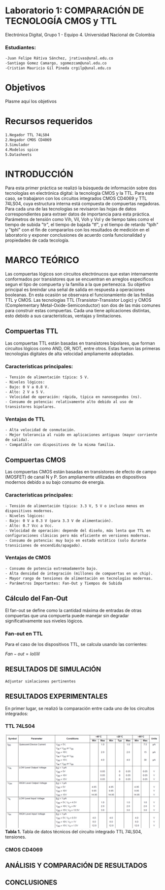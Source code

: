 # Laboratorio 1: COMPARACIÓN DE TECNOLOGÍA CMOS y TTL

Electrónica Digital, Grupo 1 - Equipo 4.
Universidad Nacional de Colombia

### Estudiantes: 
    -Juan Felipe Rátiva Sánchez, jrativas@unal.edu.co
    -Santiago Gomez Camargo, sgomezcam@unal.edu.co
    -Cristian Mauricio Gil Pineda crgilp@unal.edu.co

# Objetivos
Plasme aquí los objetivos

# Recursos requeridos
    1.Negador TTL 74LS04
    2.Negador CMOS CD4069
    3.Simulador
    4.Modelos spice
    5.Datasheets

# INTRODUCCIÓN
Para esta primer práctica se realizó la búsqueda de información sobre dos tecnologías en electrónica digital: la tecnología CMOS y la TTL. Para este caso, se trabajaron con los circuitos integrados CMOS CD4069 y TTL 74LS04, cuya estructura interna está compuesta de compuertas negadoras. Para cada una de las tecnologías se revisaron las hojas de datos correspondientes para extraer datos de importancia para esta práctica. Parámetros de tensión como Vih, Vil, Voh y Vol y de tiempo tales como el tiempo de subida "tr", el tiempo de bajada "tf", y el tiempo de retardo "tplh" y "tphl" con el fin de compararlos con los resultados de medición en el laboratorio y exponer conclusiones de acuerdo conla funcionalidad y propiedades de cada tecología.

# MARCO TEÓRICO
Las compuertas lógicos son circuitos electrónucos que estan internamente conformados por transistores que se encuentran en arreglos especificos segun el tipo de compuerta y la familia a la que pertenezca. Su objetivo principal es breindar una señal de salida en respuesta a operaciones booleanas. En esta ocasión se observara el funcionamiento de las fmilias TTL y CMOS. Las tecnologías TTL (Transistor-Transistor Logic) y CMOS (Complementary Metal-Oxide-Semiconductor) son dos de las más comunes para construir estas compuertas. Cada una tiene aplicaciones distintas, esto debido a sus características, ventajas y limitaciones.

 ## Compuertas TTL
Las compuertas TTL están basadas en transistores bipolares, que forman circuitos lógicos como AND, OR, NOT, entre otros. Estas fueron las primeras tecnologías digitales de alta velocidad ampliamente adoptadas.

   ### Características principales:
    - Tensión de alimentación típica: 5 V.
    - Niveles lógicos:
    - Bajo: 0 V a 0.8 V.
    - Alto: 2 V a 5 V.
    - Velocidad de operación: rápida, típica en nanosegundos (ns).
    - Consumo de potencia: relativamente alto debido al uso de transistores bipolares.

   ### Ventajas de TTL
    - Alta velocidad de conmutación.
    - Mejor tolerancia al ruido en aplicaciones antiguas (mayor corriente de salida).
    - Compatible con dispositivos de la misma familia.
 ## Compuertas CMOS
Las compuertas CMOS están basadas en transistores de efecto de campo (MOSFET) de canal N y P. Son ampliamente utilizadas en dispositivos modernos debido a su bajo consumo de energía.

   ### Características principales:
    - Tensión de alimentación típica: 3.3 V, 5 V o incluso menos en dispositivos modernos.
    - Niveles lógicos:
    - Bajo: 0 V a 0.3 V (para 3.3 V de alimentación).
    - Alto: 0.7 Vcc a Vcc.
    - Velocidad de operación: depende del diseño, más lenta que TTL en configuraciones clásicas pero más eficiente en versiones modernas.
    - Consumo de potencia: muy bajo en estado estático (solo durante transiciones de encendido/apagado).

   ### Ventajas de CMOS
    - Consumo de potencia extremadamente bajo.
    - Alta densidad de integración (millones de compuertas en un chip).
    - Mayor rango de tensiones de alimentación en tecnologías modernas.
    - Parámetros Importantes: Fan-Out y Tiempos de Subida

## Cálculo del Fan-Out
El fan-out se define como la cantidad máxima de entradas de otras compuertas que una compuerta puede manejar sin degradar significativamente sus niveles lógicos.

### Fan-out en TTL
Para el caso de los dispositivos TTL, se calcula usando las corrientes:

   ${Fan-out}={Iol}/{Iil}$

## RESULTADOS DE SIMULACIÓN 
    Adjuntar simlaciones pertinentes

## RESULTADOS EXPERIMENTALES
En primer lugar, se realizó la comparación entre cada uno de los circuitos integrados:

### TTL 74LS04
![no image](I1.png)
**Tabla 1.** Tabla de datos técnicos del circuito integrado TTL 74LS04, tensiones.

### CMOS  CD4069

## ANÁLISIS Y COMPARACIÓN DE RESULTADOS 

## CONCLUSIONES
